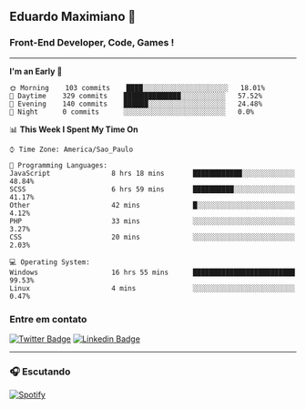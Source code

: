 ## Eduardo Maximiano 👋

### Front-End Developer, Code, Games !

---

<!--START_SECTION:waka-->
**I'm an Early 🐤** 

```text
🌞 Morning    103 commits    ████░░░░░░░░░░░░░░░░░░░░░   18.01% 
🌆 Daytime    329 commits    ██████████████░░░░░░░░░░░   57.52% 
🌃 Evening    140 commits    ██████░░░░░░░░░░░░░░░░░░░   24.48% 
🌙 Night      0 commits      ░░░░░░░░░░░░░░░░░░░░░░░░░   0.0%

```


📊 **This Week I Spent My Time On** 

```text
⌚︎ Time Zone: America/Sao_Paulo

💬 Programming Languages: 
JavaScript               8 hrs 18 mins       ████████████░░░░░░░░░░░░░   48.84% 
SCSS                     6 hrs 59 mins       ██████████░░░░░░░░░░░░░░░   41.17% 
Other                    42 mins             █░░░░░░░░░░░░░░░░░░░░░░░░   4.12% 
PHP                      33 mins             ░░░░░░░░░░░░░░░░░░░░░░░░░   3.27% 
CSS                      20 mins             ░░░░░░░░░░░░░░░░░░░░░░░░░   2.03%

💻 Operating System: 
Windows                  16 hrs 55 mins      █████████████████████████   99.53% 
Linux                    4 mins              ░░░░░░░░░░░░░░░░░░░░░░░░░   0.47%

```


<!--END_SECTION:waka-->

### Entre em contato

[![Twitter Badge](https://img.shields.io/badge/-@edmaxi-1ca0f1?style=flat-square&labelColor=1ca0f1&logo=twitter&logoColor=white&link=https://twitter.com/edmaxi)](https://twitter.com/edmaxi)
[![Linkedin Badge](https://img.shields.io/badge/-Eduardo_Maximiano-0077B5?style=flat-square&logo=Linkedin&logoColor=white&link=https://www.linkedin.com/in/maximiano-eduardo)](https://www.linkedin.com/in/maximiano-eduardo)

---

### 🎧 Escutando
[![Spotify](https://novatorem-sandy.vercel.app/api/spotify)](https://open.spotify.com/user/comgigo)
